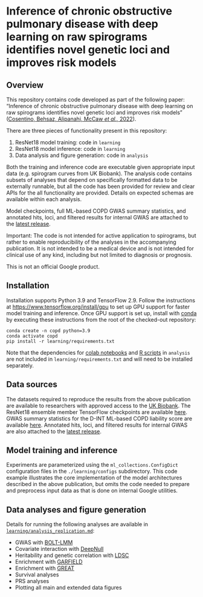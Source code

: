 # Inference of chronic obstructive pulmonary disease with deep learning on raw spirograms identifies novel genetic loci and improves risk models

## Overview

This repository contains code developed as part of the following paper:
“Inference of chronic obstructive pulmonary disease with deep learning on raw
spirograms identifies novel genetic loci and improves risk models”
([Cosentino, Behsaz, Alipanahi, McCaw *et al*., 2022](https://www.medrxiv.org/content/10.1101/2022.09.12.22279863v1)).

There are three pieces of functionality present in this repository:

1.  ResNet18 model training: code in `learning`
1.  ResNet18 model inference: code in `learning`
1.  Data analysis and figure generation: code in `analysis`

Both the training and inference code are executable given appropriate input data
(e.g. spirogram curves from UK Biobank). The analysis code contains subsets of
analyses that depend on specifically formatted data to be externally runnable,
but all the code has been provided for review and clear APIs for the all
functionality are provided. Details on expected schemas are available within
each analysis.

Model checkpoints, full ML-based COPD GWAS summary statistics, and annotated
hits, loci, and filtered results for internal GWAS are attached to the
[latest release](https://github.com/Google-Health/genomics-research/releases/tag/v0.2.0-ML-COPD/).

Important: The code is not intended for active application to spirograms, but
rather to enable reproducibility of the analyses in the accompanying
publication. It is not intended to be a medical device and is not intended for
clinical use of any kind, including but not limited to diagnosis or prognosis.

This is not an official Google product.

## Installation

Installation supports Python 3.9 and TensorFlow 2.9. Follow the instructions at
https://www.tensorflow.org/install/gpu to set up GPU support for faster model
training and inference. Once GPU support is set up, install with
[conda](https://docs.conda.io/projects/conda/en/latest/index.html) by executing
these instructions from the root of the checked-out repository:

```
conda create -n copd python=3.9
conda activate copd
pip install -r learning/requirements.txt
```

Note that the dependencies for
[colab notebooks](https://colab.research.google.com/) and
[R scripts](https://www.r-project.org/) in `analysis` are not included in
`learning/requirements.txt` and will need to be installed separately.

## Data sources

The datasets required to reproduce the results from the above publication are
available to researchers with approved access to the
[UK Biobank](https://www.ukbiobank.ac.uk/). The ResNet18 ensemble member
TensorFlow checkpoints are available
[here](https://github.com/Google-Health/genomics-research/releases/download/v0.2.0-ML-COPD/ml_based_copd_member_ckpts.zip).
GWAS summary statistics for the D-INT ML-based COPD liability score are
available
[here](https://github.com/Google-Health/genomics-research/releases/download/v0.2.0-ML-COPD/ml_based_copd.gwas.tsv.gz).
Annotated hits, loci, and filtered results for internal GWAS are also attached
to the
[latest release](https://github.com/Google-Health/genomics-research/releases/tag/v0.2.0-ML-COPD/).

## Model training and inference

Experiments are parameterized using the `ml_collections.ConfigDict`
configuration files in the `./learning/configs` subdirectory. This code example
illustrates the core implementation of the model architectures described in the
above publication, but omits the code needed to prepare and preprocess input
data as that is done on internal Google utilities.

## Data analyses and figure generation

Details for running the following analyses are available in
[`learning/analysis_replication.md`](https://github.com/Google-Health/genomics-research/blob/main/ml-based-copd/learning/analysis_replication.md):

-   GWAS with
    [BOLT-LMM](https://alkesgroup.broadinstitute.org/BOLT-LMM/BOLT-LMM_manual.html)
-   Covariate interaction with
    [DeepNull](https://github.com/Google-Health/genomics-research/tree/main/nonlinear-covariate-gwas)
-   Heritability and genetic correlation with
    [LDSC](https://github.com/bulik/ldsc)
-   Enrichment with [GARFIELD](https://www.ebi.ac.uk/birney-srv/GARFIELD/)
-   Enrichment with [GREAT](http://great.stanford.edu/public/html/)
-   Survival analyses
-   PRS analyses
-   Plotting all main and extended data figures
